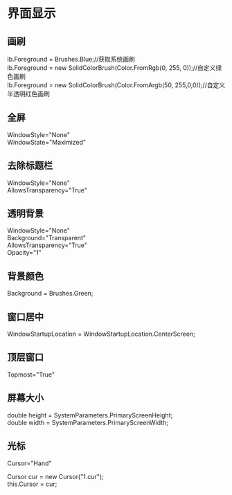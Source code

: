 # 界面显示

## 画刷

lb.Foreground = Brushes.Blue;//获取系统画刷  
lb.Foreground = new SolidColorBrush(Color.FromRgb(0, 255, 0));//自定义绿色画刷  
lb.Foreground = new SolidColorBrush(Color.FromArgb(50, 255,0,0));//自定义半透明红色画刷

## 全屏

WindowStyle="None"  
WindowState="Maximized"

## 去除标题栏

WindowStyle="None"  
AllowsTransparency="True"

## 透明背景

WindowStyle="None"  
Background="Transparent"  
AllowsTransparency="True"  
Opacity="1"

## 背景颜色

Background = Brushes.Green;

## 窗口居中

WindowStartupLocation = WindowStartupLocation.CenterScreen;

## 顶层窗口

Topmost="True"  

## 屏幕大小

double height = SystemParameters.PrimaryScreenHeight;  
double width = SystemParameters.PrimaryScreenWidth;  

## 光标

Cursor="Hand"

Cursor cur = new Cursor("1.cur");  
this.Cursor = cur;
